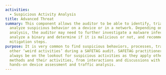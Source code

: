 ```yaml
---
activities:
  - Suspicious Activity Analysis
title: Advanced Threat
summary: This component allows the auditor to be able to identify, triage, and
  analyze suspicious behavior on a device or in a network. Depending on the
  analysis, the auditor may need to further investigate a malware infection,
  analyze a binary and determine if it is malicious or not, and recommend urgent
  mitigation steps.
purpose: It is very common to find suspicious behaviors, processes, traffic and
  other ‘weird activities’ during a SAFETAG audit. SAFETAG practitioners should
  always be on the lookout for suspicious activities as they apply other SAFETAG
  methods and their activities, from interactions and discussions with staff to
  hands-on device assessment and traffic analysis.
---
```

